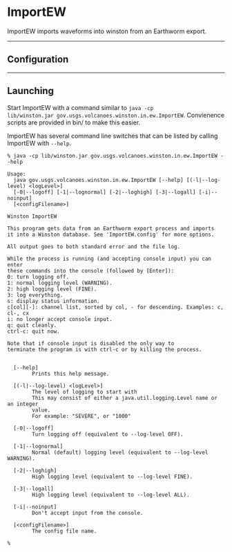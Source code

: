 # ImportEW

ImportEW imports waveforms into winston from an Earthworm export. 

--- 

## Configuration

---

## Launching
Start ImportEW with a command similar to <code>java -cp lib/winston.jar gov.usgs.volcanoes.winston.in.ew.ImportEW</code>. Convienence scripts are provided in bin/ to make this easier.

ImportEW has several command line switches that can be listed by calling ImportEW with `--help`.
	
	% java -cp lib/winston.jar gov.usgs.volcanoes.winston.in.ew.ImportEW --help
	
	Usage:
	  java gov.usgs.volcanoes.winston.in.ew.ImportEW [--help] [(-l|--log-level) <logLevel>]
	  [-0|--logoff] [-1|--lognormal] [-2|--loghigh] [-3|--logall] [-i|--noinput]
	  [<configFilename>]
	
	Winston ImportEW
	
	This program gets data from an Earthworm export process and imports
	it into a Winston database. See 'ImportEW.config' for more options.
	
	All output goes to both standard error and the file log.
	
	While the process is running (and accepting console input) you can enter
	these commands into the console (followed by [Enter]):
	0: turn logging off.
	1: normal logging level (WARNING).
	2: high logging level (FINE).
	3: log everything.
	s: display status information.
	c[col][-]: channel list, sorted by col, - for descending. Examples: c, cl-, cx
	i: no longer accept console input.
	q: quit cleanly.
	ctrl-c: quit now.
	
	Note that if console input is disabled the only way to
	terminate the program is with ctrl-c or by killing the process.
	
	
	  [--help]
	        Prints this help message.
	
	  [(-l|--log-level) <logLevel>]
	        The level of logging to start with
	        This may consist of either a java.util.logging.Level name or an integer
	        value.
	        For example: "SEVERE", or "1000"
	
	  [-0|--logoff]
	        Turn logging off (equivalent to --log-level OFF).
	
	  [-1|--lognormal]
	        Normal (default) logging level (equivalent to --log-level WARNING).
	
	  [-2|--loghigh]
	        High logging level (equivalent to --log-level FINE).
	
	  [-3|--logall]
	        High logging level (equivalent to --log-level ALL).
	
	  [-i|--noinput]
	        Don't accept input from the console.
	
	  [<configFilename>]
	        The config file name.
	
	% 